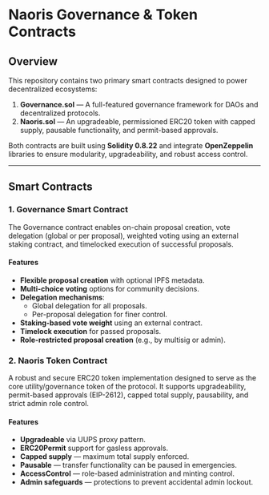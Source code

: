 # Naoris Governance & Token Contracts

## Overview

This repository contains two primary smart contracts designed to power decentralized ecosystems:

1. **Governance.sol** — A full-featured governance framework for DAOs and decentralized protocols.
2. **Naoris.sol** — An upgradeable, permissioned ERC20 token with capped supply, pausable functionality, and permit-based approvals.

Both contracts are built using **Solidity 0.8.22** and integrate **OpenZeppelin** libraries to ensure modularity, upgradeability, and robust access control.

---

## Smart Contracts

### 1. Governance Smart Contract

The Governance contract enables on-chain proposal creation, vote delegation (global or per proposal), weighted voting using an external staking contract, and timelocked execution of successful proposals.

#### Features

- **Flexible proposal creation** with optional IPFS metadata.
- **Multi-choice voting** options for community decisions.
- **Delegation mechanisms**:
  - Global delegation for all proposals.
  - Per-proposal delegation for finer control.
- **Staking-based vote weight** using an external contract.
- **Timelock execution** for passed proposals.
- **Role-restricted proposal creation** (e.g., by multisig or admin).


### 2. Naoris Token Contract

A robust and secure ERC20 token implementation designed to serve as the core utility/governance token of the protocol. It supports upgradeability, permit-based approvals (EIP-2612), capped total supply, pausability, and strict admin role control.

#### Features

- **Upgradeable** via UUPS proxy pattern.
- **ERC20Permit** support for gasless approvals.
- **Capped supply** — maximum total supply enforced.
- **Pausable** — transfer functionality can be paused in emergencies.
- **AccessControl** — role-based administration and minting control.
- **Admin safeguards** — protections to prevent accidental admin lockout.




